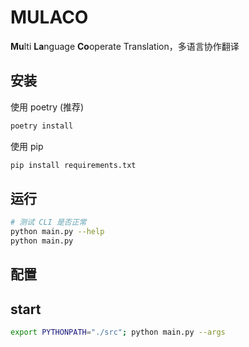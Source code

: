 # MULACO

**Mu**lti **La**nguage **Co**operate Translation，多语言协作翻译

## 安装

使用 poetry (推荐)

```sh
poetry install
```

使用 pip

```sh
pip install requirements.txt
```

## 运行

```sh
# 测试 CLI 是否正常
python main.py --help
python main.py 

```

## 配置

## start

```sh
export PYTHONPATH="./src"; python main.py --args
```
